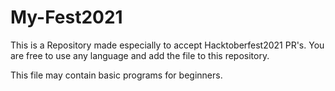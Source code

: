 # My-Fest2021
This is a Repository made especially to accept Hacktoberfest2021 PR's. You are free to use any language and add the file to this repository.

This file may contain basic programs for beginners.
